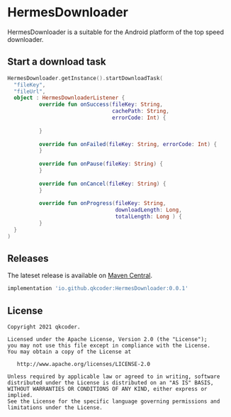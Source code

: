 # HermesDownloader

HermesDownloader is a suitable for the Android platform of the top speed downloader.



## Start a download task

```Kotlin
HermesDownloader.getInstance().startDownloadTask(
  "fileKey",
  "fileUrl",
  object : HermesDownloaderListener {
          override fun onSuccess(fileKey: String,
                                 cachePath: String,
                                 errorCode: Int) {
            
          }
    
          override fun onFailed(fileKey: String, errorCode: Int) {
          }
          
          override fun onPause(fileKey: String) {
          }
    
          override fun onCancel(fileKey: String) {
          }
          
          override fun onProgress(fileKey: String,
                                  downloadLength: Long,
                                  totalLength: Long ) {
          }
  }
)
```



## Releases

The lateset release is available on [Maven Central](https://search.maven.org/).

```groovy
implementation 'io.github.qkcoder:HermesDownloader:0.0.1'
```





## License

```
Copyright 2021 qkcoder.

Licensed under the Apache License, Version 2.0 (the "License");
you may not use this file except in compliance with the License.
You may obtain a copy of the License at

   http://www.apache.org/licenses/LICENSE-2.0

Unless required by applicable law or agreed to in writing, software
distributed under the License is distributed on an "AS IS" BASIS,
WITHOUT WARRANTIES OR CONDITIONS OF ANY KIND, either express or implied.
See the License for the specific language governing permissions and
limitations under the License.
```